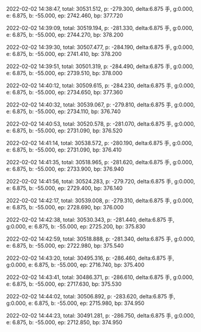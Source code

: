 2022-02-02 14:38:47, total: 30531.512, p: -279.300, delta:6.875 手, g:0.000, e: 6.875, b: -55.000, ep: 2742.460, bp: 377.720

2022-02-02 14:39:09, total: 30519.194, p: -281.330, delta:6.875 手, g:0.000, e: 6.875, b: -55.000, ep: 2744.270, bp: 378.200

2022-02-02 14:39:30, total: 30507.477, p: -284.190, delta:6.875 手, g:0.000, e: 6.875, b: -55.000, ep: 2741.410, bp: 378.200

2022-02-02 14:39:51, total: 30501.319, p: -284.490, delta:6.875 手, g:0.000, e: 6.875, b: -55.000, ep: 2739.510, bp: 378.000

2022-02-02 14:40:12, total: 30509.615, p: -284.230, delta:6.875 手, g:0.000, e: 6.875, b: -55.000, ep: 2734.650, bp: 377.360

2022-02-02 14:40:32, total: 30539.067, p: -279.810, delta:6.875 手, g:0.000, e: 6.875, b: -55.000, ep: 2734.110, bp: 376.740

2022-02-02 14:40:53, total: 30520.578, p: -281.070, delta:6.875 手, g:0.000, e: 6.875, b: -55.000, ep: 2731.090, bp: 376.520

2022-02-02 14:41:14, total: 30538.572, p: -280.190, delta:6.875 手, g:0.000, e: 6.875, b: -55.000, ep: 2731.090, bp: 376.410

2022-02-02 14:41:35, total: 30518.965, p: -281.620, delta:6.875 手, g:0.000, e: 6.875, b: -55.000, ep: 2733.900, bp: 376.940

2022-02-02 14:41:56, total: 30524.283, p: -279.720, delta:6.875 手, g:0.000, e: 6.875, b: -55.000, ep: 2729.400, bp: 376.140

2022-02-02 14:42:17, total: 30539.008, p: -279.310, delta:6.875 手, g:0.000, e: 6.875, b: -55.000, ep: 2728.690, bp: 376.000

2022-02-02 14:42:38, total: 30530.343, p: -281.440, delta:6.875 手, g:0.000, e: 6.875, b: -55.000, ep: 2725.200, bp: 375.830

2022-02-02 14:42:59, total: 30518.888, p: -281.340, delta:6.875 手, g:0.000, e: 6.875, b: -55.000, ep: 2722.980, bp: 375.540

2022-02-02 14:43:20, total: 30495.316, p: -286.460, delta:6.875 手, g:0.000, e: 6.875, b: -55.000, ep: 2716.740, bp: 375.400

2022-02-02 14:43:41, total: 30486.371, p: -286.610, delta:6.875 手, g:0.000, e: 6.875, b: -55.000, ep: 2717.630, bp: 375.530

2022-02-02 14:44:02, total: 30506.892, p: -283.620, delta:6.875 手, g:0.000, e: 6.875, b: -55.000, ep: 2715.980, bp: 374.950

2022-02-02 14:44:23, total: 30491.281, p: -286.750, delta:6.875 手, g:0.000, e: 6.875, b: -55.000, ep: 2712.850, bp: 374.950